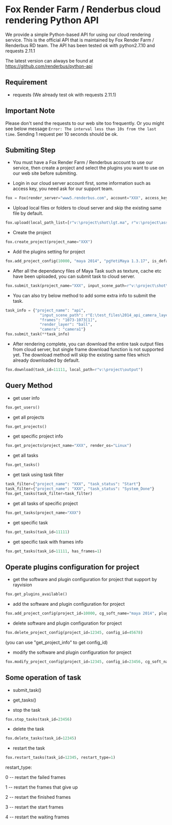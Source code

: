 # Fox Render Farm / Renderbus cloud rendering Python API
We provide a simple Python-based API for using our cloud rendering service. This is the official API that is maintained by Fox Render Farm / Renderbus RD team. The API has been tested ok with python2.7.10 and requests 2.11.1

The latest version can always be found at
https://github.com/renderbus/python-api

## Requirement
- requests (We already test ok with requests 2.11.1)

## Important Note
Please don't send the requests to our web site too frequently. Or you might see below message `Error: The interval less than 10s from the last time`. Sending 1 request per 10 seconds should be ok.

## Submiting Step
- You must have a Fox Render Farm / Renderbus account to use our service, then create a project and select the plugins you want to use on our web site before submiting.

- Login in our cloud server account first, some information such as access key, you need ask for our support team.
```py
fox = Fox(render_server="www5.renderbus.com", account="XXX", access_key="XXX")
```

- Upload local files or folders to cloud server and skip the existing same file by default.
```py
fox.upload(local_path_list=[r"v:\project\shot\lgt.ma", r"v:\project\asset\sourceimages"])
```

- Create the project
```py
fox.create_project(project_name="XXX")
```

- Add the plugins setting for project
```py
fox.add_project_config(10000, "maya 2014", "pgYetiMaya 1.3.17", is_default=1)
```

- After all the dependancy files of Maya Task such as texture, cache etc have been uploaded, you can submit task to cloud server.
```py
fox.submit_task(project_name="XXX", input_scene_path=r"v:\project\shot\lgt.ma", frames="1-10[1]")
```

- You can also try below method to add some extra info to submit the task.
```py
task_info = {"project_name": "api",
               "input_scene_path": r"E:\test_files\2014_api_camera_layer.mb",
               "frames": "1073-1073[1]",
               "render_layer": "ball",
               "camera": "camera1"}
fox.submit_task(**task_info)
```

- After rendering complete, you can download the entire task output files from cloud server, but single frame download function is not supported yet. The download method will skip the existing same files which already downloaded by default.
```py
fox.download(task_id=11111, local_path=r"v:\project\output")
```

## Query Method
 - get user info
```py
fox.get_users()
```

- get all projects
```py
fox.get_projects()
```

- get specific project info
```py
fox.get_projects(project_name="XXX", render_os="Linux")
```

- get all tasks
```py
fox.get_tasks()
```

- get task using task filter
```py
task_filter={"project_name": "XXX", "task_status": "Start"}
task_filter={"project_name": "XXX", "task_status": "System_Done"}
fox.get_tasks(task_filter=task_filter)
```

- get all tasks of specific project
```py
fox.get_tasks(project_name="XXX")
```

- get specific task
```py
fox.get_tasks(task_id=11111)
```

- get specific task with frames info
```py
fox.get_tasks(task_id=11111, has_frames=1)
```

## Operate plugins configuration for project

- get the software and plugin configuration for project that support by rayvision
```py
fox.get_plugins_available()
```

- add the software and plugin configuration for project
```py
fox.add_project_config(project_id=10000, cg_soft_name="maya 2014", plugin_name="pgYetiMaya 1.3.17", is_default=0)
```

- delete software and plugin configuration for project
```py
fox.delete_project_config(project_id=12345, config_id=45678)
```
(you can use "get_project_info" to get config_id)

- modify the software and plugin configuration for project
```py
fox.modify_project_config(project_id=12345, config_id=23456, cg_soft_name="maya 2014", plugin_name="pgYetiMaya 1.3.17", is_default=1)
```

## Some operation of task

- submit_task()
- get_tasks()

- stop the task

```py
fox.stop_tasks(task_id=23456)
```

- delete the task

```py
fox.delete_tasks(task_id=12345)
```

- restart the task

```py
fox.restart_tasks(task_id=12345, restart_type=1)
```

restart_type:  

0 -- restart the failed frames

1 -- restart the frames that give up

2 -- restart the finished frames

3 -- restart the start frames

4 -- restart the waiting frames
